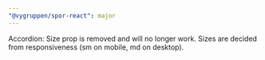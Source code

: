 ```yaml
---
"@vygruppen/spor-react": major
---
```


Accordion: Size prop is removed and will no longer work. Sizes are decided from responsiveness (sm on mobile, md on desktop).
